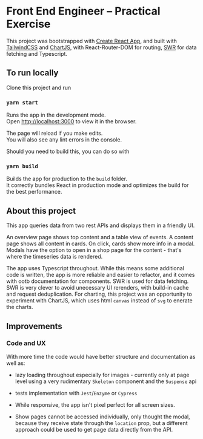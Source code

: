 # Front End Engineer – Practical Exercise

This project was bootstrapped with [Create React App](https://github.com/facebook/create-react-app), and built with [TailwindCSS](https://tailwindcss.com/) and [ChartJS](https://www.chartjs.org/), with React-Router-DOM for routing, [SWR](https://swr.vercel.app/) for data fetching and Typescript.

## To run locally

Clone this project and run

### `yarn start`

Runs the app in the development mode.\
Open [http://localhost:3000](http://localhost:3000) to view it in the browser.

The page will reload if you make edits.\
You will also see any lint errors in the console.

Should you need to build this, you can do so with

### `yarn build`

Builds the app for production to the `build` folder.\
It correctly bundles React in production mode and optimizes the build for the best performance.

## About this project

This app queries data from two rest APIs and displays them in a friendly UI.

An overview page shows top content and a table view of events.
A content page shows all content in cards.
On click, cards show more info in a modal.
Modals have the option to open in a shop page for the content - that's where the timeseries data is rendered.

The app uses Typescript throughout. While this means some additional code is written, the app is more reliable and easier to refactor, and it comes with ootb documentation for components.
SWR is used for data fetching. SWR is very clever to avoid unecessary UI rerenders, with build-in cache and request deduplication.
For charting, this project was an opportunity to experiment with ChartJS, which uses html `canvas` instead of `svg` to enerate the charts.

## Improvements

### Code and UX

With more time the code would have better structure and documentation as well as:

- lazy loading throughout especially for images - currently only at page level using a very rudimentary `Skeleton` component and the `Suspense` api
- tests implementation with `Jest`/`Enzyme` or `Cypress`

- While responsive, the app isn't pixel perfect for all screen sizes.
- Show pages cannot be accessed individually, only thought the modal, because they receive state through the `location` prop, but a different approach could be used to get page data directly from the API.
